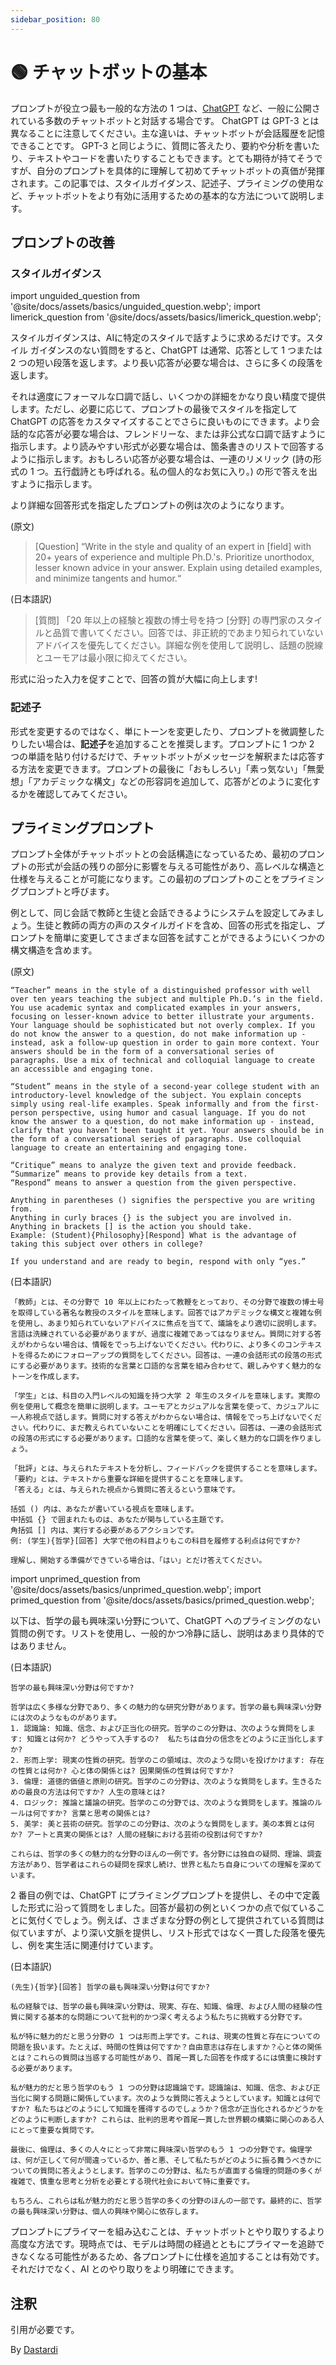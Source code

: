 ```yaml
---
sidebar_position: 80
---
```


# 🟢 チャットボットの基本

プロンプトが役立つ最も一般的な方法の 1 つは、[ChatGPT](http://chat.openai.com) など、一般に公開されている多数のチャットボットと対話する場合です。 ChatGPT は GPT-3 とは異なることに注意してください。主な違いは、チャットボットが会話履歴を記憶できることです。 GPT-3 と同じように、質問に答えたり、要約や分析を書いたり、テキストやコードを書いたりすることもできます。とても期待が持てそうですが、自分のプロンプトを具体的に理解して初めてチャットボットの真価が発揮されます。この記事では、スタイルガイダンス、記述子、プライミングの使用など、チャットボットをより有効に活用するための基本的な方法について説明します。

## プロンプトの改善

### スタイルガイダンス

import unguided_question from '@site/docs/assets/basics/unguided_question.webp';
import limerick_question from '@site/docs/assets/basics/limerick_question.webp';

スタイルガイダンスは、AIに特定のスタイルで話すように求めるだけです。スタイル ガイダンスのない質問をすると、ChatGPT は通常、応答として 1 つまたは 2 つの短い段落を返します。より長い応答が必要な場合は、さらに多くの段落を返します。

<div style={{textAlign: 'center'}}>
  <LazyLoadImage src={unguided_question} style={{width: "500px"}} />
</div>

それは適度にフォーマルな口調で話し、いくつかの詳細をかなり良い精度で提供します。ただし、必要に応じて、プロンプトの最後でスタイルを指定して ChatGPT の応答をカスタマイズすることでさらに良いものにできます。より会話的な応答が必要な場合は、フレンドリーな、または非公式な口調で話すように指示します。より読みやすい形式が必要な場合は、箇条書きのリストで回答するように指示します。おもしろい応答が必要な場合は、一連のリメリック (詩の形式の 1 つ。五行戯詩とも呼ばれる。私の個人的なお気に入り。) の形で答えを出すように指示します。

<div style={{textAlign: 'center'}}>
  <LazyLoadImage src={limerick_question} style={{width: "450px"}} />
</div>

より詳細な回答形式を指定したプロンプトの例は次のようになります。

(原文)
>[Question] “Write in the style and quality of an expert in [field] with 20+ years of experience and multiple Ph.D.'s. Prioritize unorthodox, lesser known advice in your answer. Explain using detailed examples, and minimize tangents and humor.“ 

(日本語訳)
>[質問] 「20 年以上の経験と複数の博士号を持つ [分野] の専門家のスタイルと品質で書いてください。回答では、非正統的であまり知られていないアドバイスを優先してください。詳細な例を使用して説明し、話題の脱線とユーモアは最小限に抑えてください。

形式に沿った入力を促すことで、回答の質が大幅に向上します!

### 記述子

形式を変更するのではなく、単にトーンを変更したり、プロンプトを微調整したりしたい場合は、**記述子**を追加することを推奨します。プロンプトに 1 つか 2 つの単語を貼り付けるだけで、チャットボットがメッセージを解釈または応答する方法を変更できます。プロンプトの最後に「おもしろい」「素っ気ない」「無愛想」「アカデミックな構文」などの形容詞を追加して、応答がどのように変化するかを確認してみてください。

## プライミングプロンプト

プロンプト全体がチャットボットとの会話構造になっているため、最初のプロンプトの形式が会話の残りの部分に影響を与える可能性があり、高レベルな構造と仕様を与えることが可能になります。この最初のプロンプトのことをプライミングプロンプトと呼びます。

例として、同じ会話で教師と生徒と会話できるようにシステムを設定してみましょう。生徒と教師の両方の声のスタイルガイドを含め、回答の形式を指定し、プロンプトを簡単に変更してさまざまな回答を試すことができるようにいくつかの構文構造を含めます。

(原文)

    “Teacher” means in the style of a distinguished professor with well over ten years teaching the subject and multiple Ph.D.’s in the field. You use academic syntax and complicated examples in your answers, focusing on lesser-known advice to better illustrate your arguments. Your language should be sophisticated but not overly complex. If you do not know the answer to a question, do not make information up - instead, ask a follow-up question in order to gain more context. Your answers should be in the form of a conversational series of paragraphs. Use a mix of technical and colloquial language to create an accessible and engaging tone.  

    “Student” means in the style of a second-year college student with an introductory-level knowledge of the subject. You explain concepts simply using real-life examples. Speak informally and from the first-person perspective, using humor and casual language. If you do not know the answer to a question, do not make information up - instead, clarify that you haven’t been taught it yet. Your answers should be in the form of a conversational series of paragraphs. Use colloquial language to create an entertaining and engaging tone. 

    “Critique” means to analyze the given text and provide feedback. 
    “Summarize” means to provide key details from a text.
    “Respond” means to answer a question from the given perspective. 

    Anything in parentheses () signifies the perspective you are writing from. 
    Anything in curly braces {} is the subject you are involved in. 
    Anything in brackets [] is the action you should take. 
    Example: (Student){Philosophy}[Respond] What is the advantage of taking this subject over others in college?

    If you understand and are ready to begin, respond with only “yes.”

(日本語訳)

    「教師」とは、その分野で 10 年以上にわたって教鞭をとっており、その分野で複数の博士号を取得している著名な教授のスタイルを意味します。回答ではアカデミックな構文と複雑な例を使用し、あまり知られていないアドバイスに焦点を当てて、議論をより適切に説明します。言語は洗練されている必要がありますが、過度に複雑であってはなりません。質問に対する答えがわからない場合は、情報をでっち上げないでください。代わりに、より多くのコンテキストを得るためにフォローアップの質問をしてください。回答は、一連の会話形式の段落の形式にする必要があります。技術的な言葉と口語的な言葉を組み合わせて、親しみやすく魅力的なトーンを作成します。

    「学生」とは、科目の入門レベルの知識を持つ大学 2 年生のスタイルを意味します。実際の例を使用して概念を簡単に説明します。ユーモアとカジュアルな言葉を使って、カジュアルに一人称視点で話します。質問に対する答えがわからない場合は、情報をでっち上げないでください。代わりに、まだ教えられていないことを明確にしてください。回答は、一連の会話形式の段落の形式にする必要があります。口語的な言葉を使って、楽しく魅力的な口調を作りましょう。

    「批評」とは、与えられたテキストを分析し、フィードバックを提供することを意味します。
    「要約」とは、テキストから重要な詳細を提供することを意味します。
    「答える」とは、与えられた視点から質問に答えるという意味です。

    括弧 () 内は、あなたが書いている視点を意味します。
    中括弧 {} で囲まれたものは、あなたが関与している主題です。
    角括弧 [] 内は、実行する必要があるアクションです。
    例: (学生){哲学}[回答] 大学で他の科目よりもこの科目を履修する利点は何ですか?

    理解し、開始する準備ができている場合は、「はい」とだけ答えてください。

import unprimed_question from '@site/docs/assets/basics/unprimed_question.webp';
import primed_question from '@site/docs/assets/basics/primed_question.webp';

以下は、哲学の最も興味深い分野について、ChatGPT へのプライミングのない質問の例です。リストを使用し、一般的かつ冷静に話し、説明はあまり具体的ではありません。

<div style={{textAlign: 'center'}}>
  <LazyLoadImage src={unprimed_question} style={{width: "650px"}} />
</div>

(日本語訳)

    哲学の最も興味深い分野は何ですか?

    哲学は広く多様な分野であり、多くの魅力的な研究分野があります。哲学の最も興味深い分野には次のようなものがあります。
    1. 認識論: 知識、信念、および正当化の研究。哲学のこの分野は、次のような質問をします: 知識とは何か? どうやって入手するの?  私たちは自分の信念をどのように正当化しますか?
    2. 形而上学: 現実の性質の研究。哲学のこの領域は、次のような問いを投げかけます: 存在の性質とは何か? 心と体の関係とは? 因果関係の性質は何ですか?
    3. 倫理: 道徳的価値と原則の研究。哲学のこの分野は、次のような質問をします。生きるための最良の方法は何ですか? 人生の意味とは?
    4. ロジック: 推論と議論の研究。哲学のこの分野では、次のような質問をします。推論のルールは何ですか? 言葉と思考の関係とは?
    5. 美学: 美と芸術の研究。哲学のこの分野は、次のような質問をします。美の本質とは何か? アートと真実の関係とは? 人間の経験における芸術の役割は何ですか?
    
    これらは、哲学の多くの魅力的な分野のほんの一例です。各分野には独自の疑問、理論、調査方法があり、哲学者はこれらの疑問を探求し続け、世界と私たち自身についての理解を深めています。

2 番目の例では、ChatGPT にプライミングプロンプトを提供し、その中で定義した形式に沿って質問をしました。回答が最初の例といくつかの点で似ていることに気付くでしょう。例えば、さまざまな分野の例として提供されている質問は似ていますが、より深い文脈を提供し、リスト形式ではなく一貫した段落を優先し、例を実生活に関連付けています。

<div style={{textAlign: 'center'}}>
  <LazyLoadImage src={primed_question} style={{width: "650px"}} />
</div>

(日本語訳)

    (先生){哲学}[回答] 哲学の最も興味深い分野は何ですか?

    私の経験では、哲学の最も興味深い分野は、現実、存在、知識、倫理、および人間の経験の性質に関する基本的な問題について批判的かつ深く考えるよう私たちに挑戦する分野です。

    私が特に魅力的だと思う分野の 1 つは形而上学です。これは、現実の性質と存在についての問題を扱います。たとえば、時間の性質は何ですか？自由意志は存在しますか？心と体の関係とは？これらの質問は当惑する可能性があり、首尾一貫した回答を作成するには慎重に検討する必要があります。

    私が魅力的だと思う哲学のもう 1 つの分野は認識論です。認識論は、知識、信念、および正当化に関する問題に関係しています。次のような質問に答えようとしています。知識とは何ですか? 私たちはどのようにして知識を獲得するのでしょうか？信念が正当化されるかどうかをどのように判断しますか? これらは、批判的思考や首尾一貫した世界観の構築に関心のある人にとって重要な質問です。

    最後に、倫理は、多くの人々にとって非常に興味深い哲学のもう 1 つの分野です。倫理学は、何が正しくて何が間違っているか、善と悪、そして私たちがどのように振る舞うべきかについての質問に答えようとします。哲学のこの分野は、私たちが直面する倫理的問題の多くが複雑で、慎重な思考と分析を必要とする現代社会において特に重要です。

    もちろん、これらは私が魅力的だと思う哲学の多くの分野のほんの一部です。最終的に、哲学の最も興味深い分野は、個人の興味や関心に依存します。

プロンプトにプライマーを組み込むことは、チャットボットとやり取りするより高度な方法です。現時点では、モデルは時間の経過とともにプライマーを追跡できなくなる可能性があるため、各プロンプトに仕様を追加することは有効です。それだけでなく、AI とのやり取りをより明確にできます。

## 注釈

引用が必要です。

By [Dastardi](https://twitter.com/lukescurrier)
